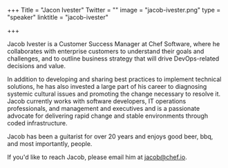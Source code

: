 +++
Title = "Jacon Ivester"
Twitter = ""
image = "jacob-ivester.png"
type = "speaker"
linktitle = "jacob-ivester"

+++

Jacob Ivester is a Customer Success Manager at Chef Software, where he collaborates with enterprise customers to understand their goals and challenges, and to outline business strategy that will drive DevOps-related decisions and value.

In addition to developing and sharing best practices to implement technical solutions, he has also invested a large part of his career to diagnosing systemic cultural issues and promoting the change necessary to resolve it. Jacob currently works with software developers, IT operations professionals, and management and executives and is a passionate advocate for delivering rapid change and stable environments through coded infrastructure.

Jacob has been a guitarist for over 20 years and enjoys good beer, bbq, and most importantly, people.

If you'd like to reach Jacob, please email him at jacob@chef.io.

